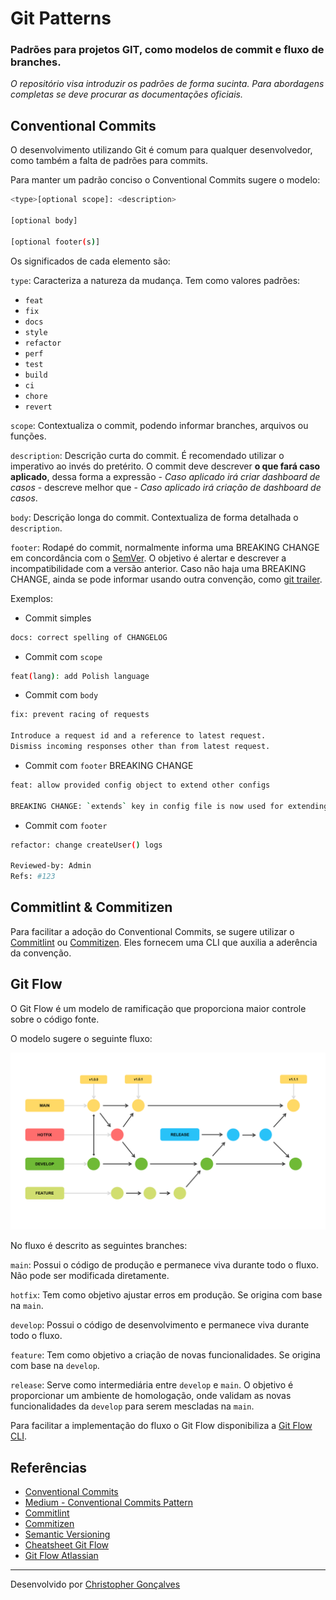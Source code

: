 # Git Patterns

### Padrões para projetos GIT, como modelos de commit e fluxo de branches.

*O repositório visa introduzir os padrões de forma sucinta. Para abordagens completas se deve procurar as documentações oficiais.* 

## Conventional Commits

O desenvolvimento utilizando Git é comum para qualquer desenvolvedor, como também a falta de padrões para commits. 

Para manter um padrão conciso o Conventional Commits sugere o modelo:

``` bash
<type>[optional scope]: <description>

[optional body]

[optional footer(s)]
```

Os significados de cada elemento são:

`type`: Caracteriza a natureza da mudança. Tem como valores padrões:
- `feat`
- `fix`
- `docs`
- `style`
- `refactor`
- `perf`
- `test`
- `build`
- `ci`
- `chore`
- `revert`

`scope`: Contextualiza o commit, podendo informar branches, arquivos ou funções.

`description`: Descrição curta do commit. É recomendado utilizar o imperativo ao invés do pretérito. O commit deve descrever **o que fará caso aplicado**, dessa forma a expressão - *Caso aplicado irá criar dashboard de casos* - descreve melhor que - *Caso aplicado irá criação de dashboard de casos*.

`body`: Descrição longa do commit. Contextualiza de forma detalhada o `description`.

`footer`: Rodapé do commit, normalmente informa uma BREAKING CHANGE em concordância com o [SemVer](https://semver.org/). O objetivo é alertar e descrever a incompatibilidade com a versão anterior. Caso não haja uma BREAKING CHANGE, ainda se pode informar usando outra convenção, como [git trailer](https://git-scm.com/docs/git-interpret-trailers).

Exemplos:

- Commit simples
``` bash
docs: correct spelling of CHANGELOG
```
- Commit com `scope`
``` bash
feat(lang): add Polish language
```
- Commit com `body`
``` bash
fix: prevent racing of requests

Introduce a request id and a reference to latest request.
Dismiss incoming responses other than from latest request.
```
- Commit com `footer` BREAKING CHANGE
``` bash
feat: allow provided config object to extend other configs

BREAKING CHANGE: `extends` key in config file is now used for extending other config files
```
- Commit com `footer`
``` bash
refactor: change createUser() logs

Reviewed-by: Admin
Refs: #123
```

## Commitlint & Commitizen

Para facilitar a adoção do Conventional Commits, se sugere utilizar o [Commitlint](https://commitlint.js.org/#/) ou [Commitizen](https://github.com/commitizen/cz-cli). Eles fornecem uma CLI que auxilia a aderência da convenção.

## Git Flow

O Git Flow é um modelo de ramificação que proporciona maior controle sobre o código fonte.

O modelo sugere o seguinte fluxo:

![Git Flow Schema](./gitflow.png)

No fluxo é descrito as seguintes branches:

`main`: Possui o código de produção e permanece viva durante todo o fluxo. Não pode ser modificada diretamente.

`hotfix`: Tem como objetivo ajustar erros em produção. Se origina com base na `main`.

`develop`: Possui o código de desenvolvimento e permanece viva durante todo o fluxo.

`feature`: Tem como objetivo a criação de novas funcionalidades. Se origina com base na `develop`.

`release`: Serve como intermediária entre `develop` e `main`. O objetivo é proporcionar um ambiente de homologação, onde validam as novas funcionalidades da `develop` para serem mescladas na `main`.

Para facilitar a implementação do fluxo o Git Flow disponibiliza a [Git Flow CLI](https://danielkummer.github.io/git-flow-cheatsheet/index.pt_BR.html).

## Referências
- [Conventional Commits](https://www.conventionalcommits.org/en/v1.0.0/)
- [Medium - Conventional Commits Pattern](https://medium.com/linkapi-solutions/conventional-commits-pattern-3778d1a1e657)
- [Commitlint](https://commitlint.js.org/#/)
- [Commitizen](https://github.com/commitizen/cz-cli)
- [Semantic Versioning](https://semver.org/)
- [Cheatsheet Git Flow](https://danielkummer.github.io/git-flow-cheatsheet/index.pt_BR.html)
- [Git Flow Atlassian](https://www.atlassian.com/br/git/tutorials/comparing-workflows/gitflow-workflow)

---
Desenvolvido por [Christopher Gonçalves](https://github.com/chrissgon)
